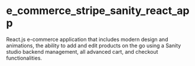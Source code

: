 # e_commerce_stripe_sanity_react_app
React.js e-commerce application that includes modern design and animations, the ability to add and edit products on the go using a Sanity studio backend management, all advanced cart, and checkout functionalities.
